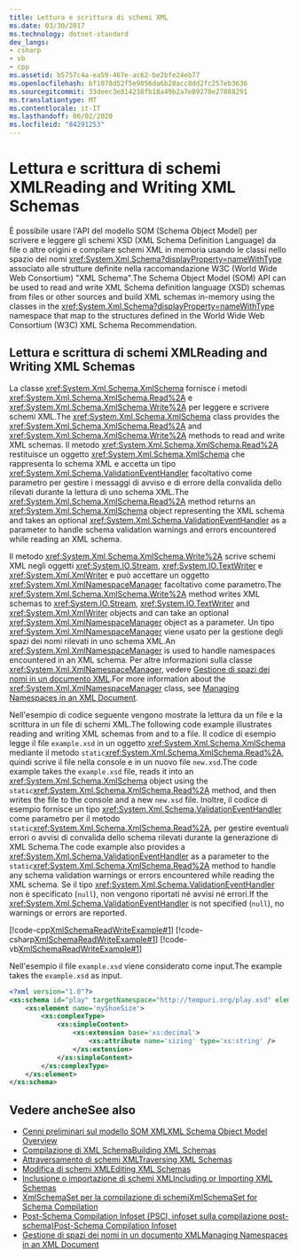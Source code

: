```yaml
---
title: Lettura e scrittura di schemi XML
ms.date: 03/30/2017
ms.technology: dotnet-standard
dev_langs:
- csharp
- vb
- cpp
ms.assetid: b5757c4a-ea59-467e-ac62-be2bfe24eb77
ms.openlocfilehash: bf1078d52f5e9056da6b28acc8dd2fc257eb3636
ms.sourcegitcommit: 33deec3e814238fb18a49b2a7e89278e27888291
ms.translationtype: MT
ms.contentlocale: it-IT
ms.lasthandoff: 06/02/2020
ms.locfileid: "84291253"
---
```

# <a name="reading-and-writing-xml-schemas"></a><span data-ttu-id="60187-102">Lettura e scrittura di schemi XML</span><span class="sxs-lookup"><span data-stu-id="60187-102">Reading and Writing XML Schemas</span></span>
<span data-ttu-id="60187-103">È possibile usare l'API del modello SOM (Schema Object Model) per scrivere e leggere gli schemi XSD (XML Schema Definition Language) da file o altre origini e compilare schemi XML in memoria usando le classi nello spazio dei nomi <xref:System.Xml.Schema?displayProperty=nameWithType> associato alle strutture definite nella raccomandazione W3C (World Wide Web Consortium) "XML Schema".</span><span class="sxs-lookup"><span data-stu-id="60187-103">The Schema Object Model (SOM) API can be used to read and write XML Schema definition language (XSD) schemas from files or other sources and build XML schemas in-memory using the classes in the <xref:System.Xml.Schema?displayProperty=nameWithType> namespace that map to the structures defined in the World Wide Web Consortium (W3C) XML Schema Recommendation.</span></span>  
  
## <a name="reading-and-writing-xml-schemas"></a><span data-ttu-id="60187-104">Lettura e scrittura di schemi XML</span><span class="sxs-lookup"><span data-stu-id="60187-104">Reading and Writing XML Schemas</span></span>  
 <span data-ttu-id="60187-105">La classe <xref:System.Xml.Schema.XmlSchema> fornisce i metodi <xref:System.Xml.Schema.XmlSchema.Read%2A> e <xref:System.Xml.Schema.XmlSchema.Write%2A> per leggere e scrivere schemi XML.</span><span class="sxs-lookup"><span data-stu-id="60187-105">The <xref:System.Xml.Schema.XmlSchema> class provides the <xref:System.Xml.Schema.XmlSchema.Read%2A> and <xref:System.Xml.Schema.XmlSchema.Write%2A> methods to read and write XML schemas.</span></span> <span data-ttu-id="60187-106">Il metodo <xref:System.Xml.Schema.XmlSchema.Read%2A> restituisce un oggetto <xref:System.Xml.Schema.XmlSchema> che rappresenta lo schema XML e accetta un tipo <xref:System.Xml.Schema.ValidationEventHandler> facoltativo come parametro per gestire i messaggi di avviso e di errore della convalida dello rilevati durante la lettura di uno schema XML.</span><span class="sxs-lookup"><span data-stu-id="60187-106">The <xref:System.Xml.Schema.XmlSchema.Read%2A> method returns an <xref:System.Xml.Schema.XmlSchema> object representing the XML schema and takes an optional <xref:System.Xml.Schema.ValidationEventHandler> as a parameter to handle schema validation warnings and errors encountered while reading an XML schema.</span></span>  
  
 <span data-ttu-id="60187-107">Il metodo <xref:System.Xml.Schema.XmlSchema.Write%2A> scrive schemi XML negli oggetti <xref:System.IO.Stream>, <xref:System.IO.TextWriter> e <xref:System.Xml.XmlWriter> e può accettare un oggetto <xref:System.Xml.XmlNamespaceManager> facoltativo come parametro.</span><span class="sxs-lookup"><span data-stu-id="60187-107">The <xref:System.Xml.Schema.XmlSchema.Write%2A> method writes XML schemas to <xref:System.IO.Stream>, <xref:System.IO.TextWriter> and <xref:System.Xml.XmlWriter> objects and can take an optional <xref:System.Xml.XmlNamespaceManager> object as a parameter.</span></span> <span data-ttu-id="60187-108">Un tipo <xref:System.Xml.XmlNamespaceManager> viene usato per la gestione degli spazi dei nomi rilevati in uno schema XML.</span><span class="sxs-lookup"><span data-stu-id="60187-108">An <xref:System.Xml.XmlNamespaceManager> is used to handle namespaces encountered in an XML schema.</span></span> <span data-ttu-id="60187-109">Per altre informazioni sulla classe <xref:System.Xml.XmlNamespaceManager>, vedere [Gestione di spazi dei nomi in un documento XML](managing-namespaces-in-an-xml-document.md).</span><span class="sxs-lookup"><span data-stu-id="60187-109">For more information about the <xref:System.Xml.XmlNamespaceManager> class, see [Managing Namespaces in an XML Document](managing-namespaces-in-an-xml-document.md).</span></span>  
  
 <span data-ttu-id="60187-110">Nell'esempio di codice seguente vengono mostrate la lettura da un file e la scrittura in un file di schemi XML.</span><span class="sxs-lookup"><span data-stu-id="60187-110">The following code example illustrates reading and writing XML schemas from and to a file.</span></span> <span data-ttu-id="60187-111">Il codice di esempio legge il file `example.xsd` in un oggetto <xref:System.Xml.Schema.XmlSchema> mediante il metodo `static`<xref:System.Xml.Schema.XmlSchema.Read%2A>, quindi scrive il file nella console e in un nuovo file `new.xsd`.</span><span class="sxs-lookup"><span data-stu-id="60187-111">The code example takes the `example.xsd` file, reads it into an <xref:System.Xml.Schema.XmlSchema> object using the `static`<xref:System.Xml.Schema.XmlSchema.Read%2A> method, and then writes the file to the console and a new `new.xsd` file.</span></span> <span data-ttu-id="60187-112">Inoltre, il codice di esempio fornisce un tipo <xref:System.Xml.Schema.ValidationEventHandler> come parametro per il metodo `static`<xref:System.Xml.Schema.XmlSchema.Read%2A>, per gestire eventuali errori o avvisi di convalida dello schema rilevati durante la generazione di XML Schema.</span><span class="sxs-lookup"><span data-stu-id="60187-112">The code example also provides a <xref:System.Xml.Schema.ValidationEventHandler> as a parameter to the `static`<xref:System.Xml.Schema.XmlSchema.Read%2A> method to handle any schema validation warnings or errors encountered while reading the XML schema.</span></span> <span data-ttu-id="60187-113">Se il tipo <xref:System.Xml.Schema.ValidationEventHandler> non è specificato (`null`), non vengono riportati né avvisi né errori.</span><span class="sxs-lookup"><span data-stu-id="60187-113">If the <xref:System.Xml.Schema.ValidationEventHandler> is not specified (`null`), no warnings or errors are reported.</span></span>  
  
 [!code-cpp[XmlSchemaReadWriteExample#1](../../../../samples/snippets/cpp/VS_Snippets_Data/XmlSchemaReadWriteExample/CPP/XmlSchemaReadWriteExample.cpp#1)]
 [!code-csharp[XmlSchemaReadWriteExample#1](../../../../samples/snippets/csharp/VS_Snippets_Data/XmlSchemaReadWriteExample/CS/XmlSchemaReadWriteExample.cs#1)]
 [!code-vb[XmlSchemaReadWriteExample#1](../../../../samples/snippets/visualbasic/VS_Snippets_Data/XmlSchemaReadWriteExample/VB/XmlSchemaReadWriteExample.vb#1)]  
  
 <span data-ttu-id="60187-114">Nell'esempio il file `example.xsd` viene considerato come input.</span><span class="sxs-lookup"><span data-stu-id="60187-114">The example takes the `example.xsd` as input.</span></span>  
  
```xml  
<?xml version="1.0"?>  
<xs:schema id="play" targetNamespace="http://tempuri.org/play.xsd" elementFormDefault="qualified" xmlns="http://tempuri.org/play.xsd" xmlns:xs="http://www.w3.org/2001/XMLSchema">  
    <xs:element name='myShoeSize'>  
        <xs:complexType>  
            <xs:simpleContent>  
                <xs:extension base='xs:decimal'>  
                    <xs:attribute name='sizing' type='xs:string' />  
                </xs:extension>  
            </xs:simpleContent>  
        </xs:complexType>  
    </xs:element>  
</xs:schema>  
```  
  
## <a name="see-also"></a><span data-ttu-id="60187-115">Vedere anche</span><span class="sxs-lookup"><span data-stu-id="60187-115">See also</span></span>

- [<span data-ttu-id="60187-116">Cenni preliminari sul modello SOM XML</span><span class="sxs-lookup"><span data-stu-id="60187-116">XML Schema Object Model Overview</span></span>](xml-schema-object-model-overview.md)
- [<span data-ttu-id="60187-117">Compilazione di XML Schema</span><span class="sxs-lookup"><span data-stu-id="60187-117">Building XML Schemas</span></span>](building-xml-schemas.md)
- [<span data-ttu-id="60187-118">Attraversamento di schemi XML</span><span class="sxs-lookup"><span data-stu-id="60187-118">Traversing XML Schemas</span></span>](traversing-xml-schemas.md)
- [<span data-ttu-id="60187-119">Modifica di schemi XML</span><span class="sxs-lookup"><span data-stu-id="60187-119">Editing XML Schemas</span></span>](editing-xml-schemas.md)
- [<span data-ttu-id="60187-120">Inclusione o importazione di schemi XML</span><span class="sxs-lookup"><span data-stu-id="60187-120">Including or Importing XML Schemas</span></span>](including-or-importing-xml-schemas.md)
- [<span data-ttu-id="60187-121">XmlSchemaSet per la compilazione di schemi</span><span class="sxs-lookup"><span data-stu-id="60187-121">XmlSchemaSet for Schema Compilation</span></span>](xmlschemaset-for-schema-compilation.md)
- [<span data-ttu-id="60187-122">Post-Schema Compilation Infoset (PSCI, infoset sulla compilazione post-schema)</span><span class="sxs-lookup"><span data-stu-id="60187-122">Post-Schema Compilation Infoset</span></span>](post-schema-compilation-infoset.md)
- [<span data-ttu-id="60187-123">Gestione di spazi dei nomi in un documento XML</span><span class="sxs-lookup"><span data-stu-id="60187-123">Managing Namespaces in an XML Document</span></span>](managing-namespaces-in-an-xml-document.md)

